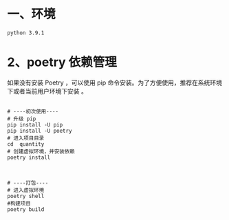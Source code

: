 # 一、环境
```buildoutcfg
python 3.9.1
```


# 2、poetry 依赖管理
如果没有安装 Poetry ，可以使用 pip 命令安装。为了方便使用，推荐在系统环境下或者当前用户环境下安装 。

```buildoutcfg

# ----初次使用----
# 升级 pip
pip install -U pip
pip install -U poetry
# 进入项目目录
cd  quantity
# 创建虚拟环境，并安装依赖
poetry install



# ----打包----
# 进入虚拟环境
poetry shell
#构建项目
poetry build

```
